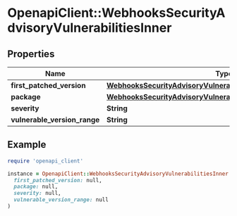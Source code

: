 # OpenapiClient::WebhooksSecurityAdvisoryVulnerabilitiesInner

## Properties

| Name | Type | Description | Notes |
| ---- | ---- | ----------- | ----- |
| **first_patched_version** | [**WebhooksSecurityAdvisoryVulnerabilitiesInnerFirstPatchedVersion**](WebhooksSecurityAdvisoryVulnerabilitiesInnerFirstPatchedVersion.md) |  |  |
| **package** | [**WebhooksSecurityAdvisoryVulnerabilitiesInnerPackage**](WebhooksSecurityAdvisoryVulnerabilitiesInnerPackage.md) |  |  |
| **severity** | **String** |  |  |
| **vulnerable_version_range** | **String** |  |  |

## Example

```ruby
require 'openapi_client'

instance = OpenapiClient::WebhooksSecurityAdvisoryVulnerabilitiesInner.new(
  first_patched_version: null,
  package: null,
  severity: null,
  vulnerable_version_range: null
)
```

